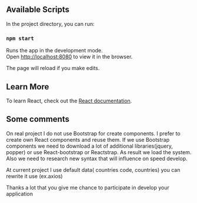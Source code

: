 ## Available Scripts

In the project directory, you can run:

### `npm start`

Runs the app in the development mode.<br>
Open [http://localhost:8080](http://localhost:8080) to view it in the browser.

The page will reload if you make edits.<br>

## Learn More

To learn React, check out the [React documentation](https://reactjs.org/).

## Some comments

On real project I do not use Bootstrap for create components. I prefer to create own React components and reuse them.
If we use Bootstrap components we need to download a lot of additional libraries(jquery, popper) or use React-bootstrap or Reactstrap.
As result we load the system. Also we need to research new syntax that will influence on speed develop.

At current project I use default data( countries code, countries) you can rewrite it use (ex.axios)

Thanks a lot that you give me chance to participate in develop your application

